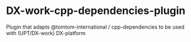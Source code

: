 # DX-work-cpp-dependencies-plugin
Plugin that adapts @tomtom-international / cpp-dependencies to be used with (UPT/DX-work) DX-platform
